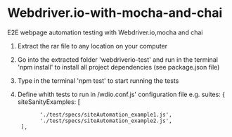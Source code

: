 # Webdriver.io-with-mocha-and-chai
E2E webpage automation testing with Webdriver.io,mocha and chai

1) Extract the rar file to any location on your computer
2) Go into the extracted folder 'webdriverio-test' and run in the terminal 'npm install' to install all project dependencies (see  package.json file)
3) Type in the terminal 'npm test' to start running the tests
4) Define whith tests to run in /wdio.conf.js' configuration file e.g.
suites: {
        siteSanityExamples: [
            
              './test/specs/siteAutomation_example1.js',
              './test/specs/siteAutomation_example2.js',
        ],
        
